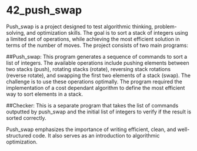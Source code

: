 # 42_push_swap

Push_swap is a project designed to test algorithmic thinking, problem-solving, and optimization skills. The goal is to sort a stack of integers using a limited set of operations, while achieving the most efficient solution in terms of the number of moves. The project consists of two main programs:

##Push_swap:
This program generates a sequence of commands to sort a list of integers. The available operations include pushing elements between two stacks (push), rotating stacks (rotate), reversing stack rotations (reverse rotate), and swapping the first two elements of a stack (swap). The challenge is to use these operations optimally. The program required the implementation of a cost dependant algorithm to define the most efficient way to sort elements in a stack.

##Checker: 
This is a separate program that takes the list of commands outputted by push_swap and the initial list of integers to verify if the result is sorted correctly.

Push_swap emphasizes the importance of writing efficient, clean, and well-structured code. It also serves as an introduction to algorithmic optimization.

